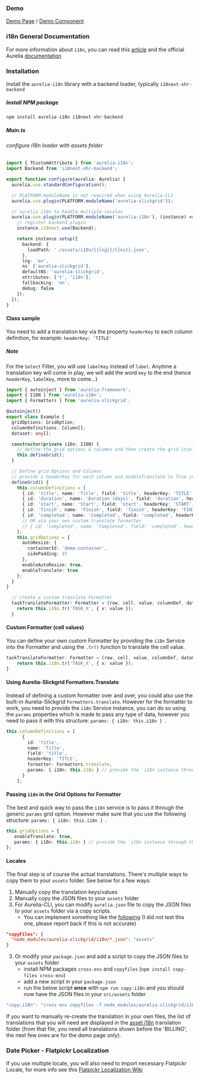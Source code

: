 ### Demo
[Demo Page](https://ghiscoding.github.io/aurelia-slickgrid/#/slickgrid/example12) / [Demo Component](https://github.com/ghiscoding/aurelia-slickgrid/blob/master/packages/demo/src/examples/slickgrid/example12.ts)

### i18n General Documentation
For more information about `i18n`, you can read this [article](http://blog.aurelia.io/2016/08/22/aurelia-i18n-update-and-cli-tutorial/) and the official Aurelia [documentation](http://aurelia.io/docs/plugins/i18n/)

### Installation
Install the `aurelia-i18n` library with a backend loader, typically `i18next-xhr-backend`
##### Install NPM package
```typescript
npm install aurelia-i18n i18next-xhr-backend
```

##### Main.ts
###### configure i18n loader with assets folder
```typescript
import { TCustomAttribute } from 'aurelia-i18n';
import Backend from 'i18next-xhr-backend';

export function configure(aurelia: Aurelia) {
  aurelia.use.standardConfiguration();

  // PLATFORM.moduleName is not required when using Aurelia-CLI
  aurelia.use.plugin(PLATFORM.moduleName('aurelia-slickgrid'));

  // aurelia i18n to handle multiple locales
  aurelia.use.plugin(PLATFORM.moduleName('aurelia-i18n'), (instance) => {
    // register backend plugin
    instance.i18next.use(Backend);

    return instance.setup({
      backend: {
        loadPath: './assets/i18n/{{lng}}/{{ns}}.json',
      },
      lng: 'en',
      ns: ['aurelia-slickgrid'],
      defaultNS: 'aurelia-slickgrid',
      attributes: ['t', 'i18n'],
      fallbackLng: 'en',
      debug: false
    });
  });
}
```

#### Class sample
You need to add a translation key via the property `headerKey` to each column definition, for example: `headerKey: 'TITLE'`

##### Note
For the `Select` Filter, you will use `labelKey` instead of `label`. Anytime a translation key will come in play, we will add the word `key` to the end (hence `headerKey`, `labelKey`, more to come...)

```typescript
import { autoinject } from 'aurelia-framework';
import { I18N } from 'aurelia-i18n';
import { Formatters } from 'aurelia-slickgrid';

@autoinject()
export class Example {
  gridOptions: GridOption;
  columnDefinitions: Column[];
  dataset: any[];

  constructor(private i18n: I18N) {
    // define the grid options & columns and then create the grid itself
    this.defineGrid();
  }

  // Define grid Options and Columns
  // provide a headerKey for each column and enableTranslate to True in GridOption
  defineGrid() {
    this.columnDefinitions = [
      { id: 'title', name: 'Title', field: 'title', headerKey: 'TITLE', formatter: this.taskTranslateFormatter, sortable: true, minWidth: 100 },
      { id: 'duration', name: 'Duration (days)', field: 'duration', headerKey: 'DURATION', sortable: true, minWidth: 100 },
      { id: 'start', name: 'Start', field: 'start', headerKey: 'START', formatter: Formatters.dateIso, minWidth: 100 },
      { id: 'finish', name: 'Finish', field: 'finish', headerKey: 'FINISH', formatter: Formatters.dateIso, minWidth: 100 },
      { id: 'completed', name: 'Completed', field: 'completed', headerKey: 'COMPLETED', formatter: Formatters.translate, params: { i18n: this.i18n }, sortable: true, minWidth: 100 }
      // OR via your own custom translate formatter
      // { id: 'completed', name: 'Completed', field: 'completed', headerKey: 'COMPLETED', formatter: translateFormatter, sortable: true, minWidth: 100 }
    ];
    this.gridOptions = {
      autoResize: {
        containerId: 'demo-container',
        sidePadding: 15
      },
      enableAutoResize: true,
      enableTranslate: true
    };
  }
}

  // create a custom translate Formatter
  taskTranslateFormatter: Formatter = (row, cell, value, columnDef, dataContext) => {
    return this.i18n.tr('TASK_X', { x: value });
  }
```

#### Custom Formatter (cell values)
You can define your own custom Formatter by providing the `i18n` Service into the Formatter and using the `.tr()` function to translate the cell value.
```typescript
taskTranslateFormatter: Formatter = (row, cell, value, columnDef, dataContext) => {
    return this.i18n.tr('TASK_X', { x: value });
}
```

#### Using Aurelia-Slickgrid Formatters.Translate
Instead of defining a custom formatter over and over, you could also use the built-in Aurelia-Slickgrid `Formatters.translate`. However for the formatter to work, you need to provide the `i18n` Service instance, you can do so using the `params` properties which is made to pass any type of data, however you need to pass it with this structure: `params: { i18n: this.i18n } `.
```typescript
this.columnDefinitions = [
      {
        id: 'title',
        name: 'Title',
        field: 'title',
        headerKey: 'TITLE',
        formatter: Formatters.translate,
        params: { i18n: this.i18n } // provide the `i18n instance through the params.i18n property
      }
    ];
```

#### Passing `i18n` in the Grid Options for Formatter
The best and quick way to pass the `i18n` service is to pass it through the generic `params` grid option. However make sure that you use the following structure: `params: { i18n: this.i18n } `.
```typescript
this.gridOptions = {
   enableTranslate: true,
   params: { i18n: this.i18n } // provide the `i18n instance through the params.i18n property
};
```

#### Locales
The final step is of course the actual translations. There's multiple ways to copy them to your `assets` folder. See below for a few ways:
1. Manually copy the translation keys/values
2. Manually copy the JSON files to your `assets` folder
2. For Aurelia-CLI, you can modify `aurelia.json` file to copy the JSON files to your `assets` folder via a copy scripts.
   - You can implement something like the [following](https://stackoverflow.com/a/43733694/1212166) (I did not test this one, please report back if this is not accurate)
```json
"copyFiles": {
  "node_modules/aurelia-slickgrid/i18n/*.json": "assets"
}
```
3. Or modify your `package.json` and add a script to copy the JSON files to your `assets` folder
   - install NPM packages `cross-env` and `copyfiles` (`npm install copy-files cross-env`)
   - add a new script in your `package.json`
   - run the below script **once** with `npm run copy:i18n` and you should now have the JSON files in your `src/assets` folder
```typescript
"copy:i18n": "cross-env copyfiles -f node_modules/aurelia-slickgrid/i18n/*.json assets/i18n"
```
If you want to manually re-create the translation in your own files, the list of translations that you will need are displayed in the [asset i18n](https://github.com/ghiscoding/aurelia-slickgrid/tree/master/aurelia-slickgrid/assets/i18n) translation folder (from that file, you need all translations shown before the 'BILLING', the next few ones are for the demo page only).

### Date Picker - Flatpickr Localization
If you use multiple locale, you will also need to import necessary Flatpickr Locale, for more info see this [Flatpickr Localization Wiki](../column-functionalities/filters/compound-filters.md#date-picker---flatpickr-localization)
